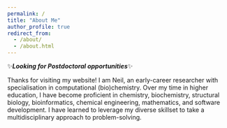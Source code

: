 ```yaml
---
permalink: /
title: "About Me"
author_profile: true
redirect_from: 
  - /about/
  - /about.html
---
```


✨***Looking for Postdoctoral opportunities***✨

Thanks for visiting my website! I am Neil, an early-career researcher with specialisation in computational (bio)chemistry. Over my time in higher education, I have become proficient in chemistry, biochemistry, structural biology, bioinformatics, chemical engineering, mathematics, and software development. I have learned to leverage my diverse skillset to take a multidisciplinary approach to problem-solving.



